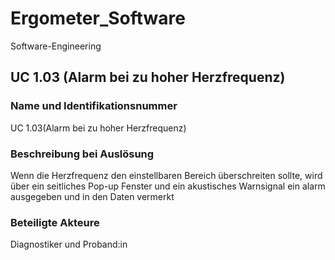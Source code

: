 # Ergometer_Software
Software-Engineering

## UC 1.03 (Alarm bei zu hoher Herzfrequenz)
### Name und Identifikationsnummer
UC 1.03(Alarm bei zu hoher Herzfrequenz)

### Beschreibung bei Auslösung
Wenn die Herzfrequenz den einstellbaren Bereich überschreiten sollte, wird über ein seitliches Pop-up Fenster und ein akustisches Warnsignal ein alarm ausgegeben und in den Daten vermerkt

### Beteiligte Akteure
Diagnostiker und Proband:in

